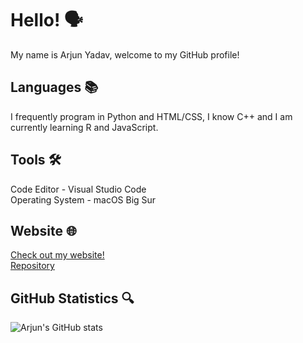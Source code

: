 # Hello! 🗣
My name is Arjun Yadav, welcome to my GitHub profile!

## Languages 📚
I frequently program in Python and HTML/CSS, I know C++ and I am currently learning R and JavaScript.

## Tools 🛠
Code Editor - Visual Studio Code <br>
Operating System - macOS Big Sur

## Website 🌐
[Check out my website!](https://arjunyadav.net) <br> [Repository](https://github.com/y-arjun-y/arjunyadav.net)

## GitHub Statistics 🔍
![Arjun's GitHub stats](https://github-readme-stats.vercel.app/api?username=y-arjun-y&count_private=true)
